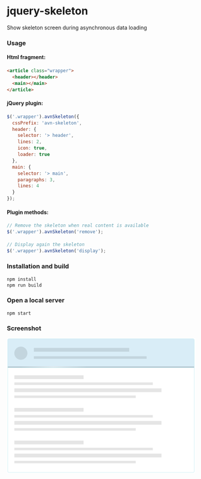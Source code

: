 # jquery-skeleton
Show skeleton screen during asynchronous data loading

### Usage

#### Html fragment:

```html
<article class="wrapper">
  <header></header>
  <main></main>
</article>
```

#### jQuery plugin:

```javascript
$('.wrapper').avnSkeleton({
  cssPrefix: 'avn-skeleton',
  header: {
    selector: '> header',
    lines: 2,
    icon: true,
    loader: true
  },
  main: {
    selector: '> main',
    paragraphs: 3,
    lines: 4
  }
});
```

#### Plugin methods:

```javascript
// Remove the skeleton when real content is available
$('.wrapper').avnSkeleton('remove');

// Display again the skeleton
$('.wrapper').avnSkeleton('display');
```

### Installation and build

```shell
npm install
npm run build
```

### Open a local server

```shell
npm start
```

### Screenshot

![Skeleton screen](./screenshot.png)
